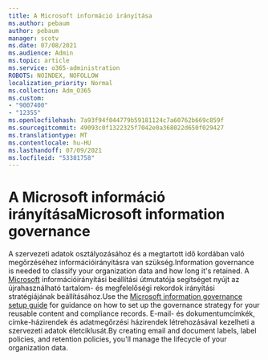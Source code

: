 ```yaml
---
title: A Microsoft információ irányítása
ms.author: pebaum
author: pebaum
manager: scotv
ms.date: 07/08/2021
ms.audience: Admin
ms.topic: article
ms.service: o365-administration
ROBOTS: NOINDEX, NOFOLLOW
localization_priority: Normal
ms.collection: Adm_O365
ms.custom:
- "9007400"
- "12355"
ms.openlocfilehash: 7a93f94f044779b59181124c7a60762b669c859f
ms.sourcegitcommit: 49093c0f1322325f7042e0a368022d650f029427
ms.translationtype: MT
ms.contentlocale: hu-HU
ms.lasthandoff: 07/09/2021
ms.locfileid: "53381758"
---
```

# <a name="microsoft-information-governance"></a><span data-ttu-id="4fe2a-102">A Microsoft információ irányítása</span><span class="sxs-lookup"><span data-stu-id="4fe2a-102">Microsoft information governance</span></span>

<span data-ttu-id="4fe2a-103">A szervezeti adatok osztályozásához és a megtartott idő kordában való megőrzéséhez információirányításra van szükség.</span><span class="sxs-lookup"><span data-stu-id="4fe2a-103">Information governance is needed to classify your organization data and how long it's retained.</span></span> <span data-ttu-id="4fe2a-104">A [Microsoft](https://admin.microsoft.com/AdminPortal/Home#/modernonboarding/migsetupguide) információirányítási beállítási útmutatója segítséget nyújt az újrahasználható tartalom- és megfelelőségi rekordok irányítási stratégiájának beállításához.</span><span class="sxs-lookup"><span data-stu-id="4fe2a-104">Use the [Microsoft information governance setup guide](https://admin.microsoft.com/AdminPortal/Home#/modernonboarding/migsetupguide) for guidance on how to set up the governance strategy for your reusable content and compliance records.</span></span> <span data-ttu-id="4fe2a-105">E-mail- és dokumentumcímkék, címke-házirendek és adatmegőrzési házirendek létrehozásával kezelheti a szervezeti adatok életciklusát.</span><span class="sxs-lookup"><span data-stu-id="4fe2a-105">By creating email and document labels, label policies, and retention policies, you'll manage the lifecycle of your organization data.</span></span>

